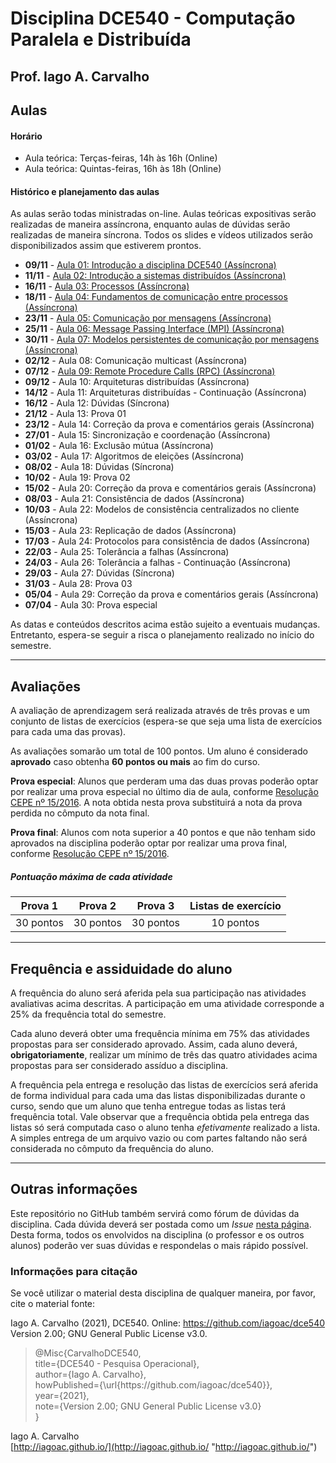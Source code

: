 # Disciplina DCE540 - Computação Paralela e Distribuída

## Prof. Iago A. Carvalho

## Aulas

#### Horário

  - Aula teórica: Terças-feiras, 14h às 16h (Online)
  - Aula teórica: Quintas-feiras, 16h às 18h (Online)
 
#### Histórico e planejamento das aulas

As aulas serão todas ministradas on-line. Aulas teóricas expositivas serão realizadas de maneira assíncrona, enquanto aulas de dúvidas serão realizadas de maneira síncrona.  Todos os slides e vídeos utilizados serão disponibilizados assim que estiverem prontos.

  - **09/11** - [Aula 01: Introdução a disciplina DCE540 (Assíncrona)](https://youtu.be/zsWpkaxGADE)
  - **11/11** - [Aula 02: Introdução a sistemas distribuídos (Assíncrona)](https://youtu.be/o95kWrMJDCE)
  - **16/11** - [Aula 03: Processos (Assíncrona)](https://youtu.be/hbe23CGlGbY)
  - **18/11** - [Aula 04: Fundamentos de comunicação entre processos (Assíncrona)](https://youtu.be/RfRdrYEUSAc)
  - **23/11** - [Aula 05: Comunicação por mensagens (Assíncrona)](https://youtu.be/P1g0ImoZNXQ)
  - **25/11** - [Aula 06: Message Passing Interface (MPI) (Assíncrona)](https://youtu.be/7Czx_pSyf6k)
  - **30/11** - [Aula 07: Modelos persistentes de comunicação por mensagens (Assíncrona)](https://youtu.be/qQfd7W0HjEE)
  - **02/12** - Aula 08: Comunicação multicast (Assíncrona)
  - **07/12** - [Aula 09: Remote Procedure Calls (RPC) (Assíncrona)](https://youtu.be/weTd7jlh13I)
  - **09/12** - Aula 10: Arquiteturas distribuídas (Assíncrona)
  - **14/12** - Aula 11: Arquiteturas distribuídas - Continuação (Assíncrona)
  - **16/12** - Aula 12: Dúvidas (Síncrona)
  - **21/12** - Aula 13: Prova 01
  - **23/12** - Aula 14: Correção da prova e comentários gerais (Assíncrona)
  - **27/01** - Aula 15: Sincronização e coordenação (Assíncrona)
  - **01/02** - Aula 16: Exclusão mútua (Assíncrona)
  - **03/02** - Aula 17: Algoritmos de eleições (Assíncrona)
  - **08/02** - Aula 18: Dúvidas (Síncrona)
  - **10/02** - Aula 19: Prova 02
  - **15/02** - Aula 20: Correção da prova e comentários gerais (Assíncrona)
  - **08/03** - Aula 21: Consistência de dados (Assíncrona)
  - **10/03** - Aula 22: Modelos de consistência centralizados no cliente (Assíncrona)
  - **15/03** - Aula 23: Replicação de dados (Assíncrona)
  - **17/03** - Aula 24: Protocolos para consistência de dados (Assíncrona)
  - **22/03** - Aula 25: Tolerância a falhas (Assíncrona)
  - **24/03** - Aula 26: Tolerância a falhas - Continuação (Assíncrona)
  - **29/03** - Aula 27: Dúvidas (Síncrona)
  - **31/03** - Aula 28: Prova 03
  - **05/04** - Aula 29: Correção da prova e comentários gerais (Assíncrona)
  - **07/04** - Aula 30: Prova especial

As datas e conteúdos descritos acima estão sujeito a eventuais mudanças. 
Entretanto, espera-se seguir a risca o planejamento realizado no início do semestre.

---

## Avaliações

A avaliação de aprendizagem será realizada através de três provas e um conjunto de listas de exercícios (espera-se que seja uma lista de exercícios para cada uma das provas).

As avaliações somarão um total de 100 pontos. Um aluno é considerado **aprovado** caso obtenha **60 pontos ou mais** ao fim do curso.

**Prova especial**: Alunos que perderam uma das duas provas poderão optar por realizar uma prova especial no último dia de aula, conforme [Resolução CEPE nº 15/2016](https://www.unifal-mg.edu.br/portal/wp-content/uploads/sites/52/2019/07/15-2016-aprova-Reg.-Geral-Cursos-de-gradua%C3%A7%C3%A3o-11935-8-alterada-pela-016-2019-vide-res-020-2019.pdf "Resolução CEPE nº 15/2016"). A nota obtida nesta prova substituirá a nota da prova perdida no cômputo da nota final.

**Prova final**: Alunos com nota superior a 40 pontos e que não tenham sido aprovados na disciplina poderão optar por realizar uma prova final, conforme [Resolução CEPE nº 15/2016](https://www.unifal-mg.edu.br/portal/wp-content/uploads/sites/52/2019/07/15-2016-aprova-Reg.-Geral-Cursos-de-gradua%C3%A7%C3%A3o-11935-8-alterada-pela-016-2019-vide-res-020-2019.pdf "Resolução CEPE nº 15/2016").

##### Pontuação máxima de cada atividade
| Prova 1  | Prova 2  |  Prova 3 | Listas de exercício | 
| :------------: | :------------: | :------------: | :------------: |
| 30 pontos  | 30 pontos  | 30 pontos  | 10 pontos  |

---

## Frequência e assiduidade do aluno

A frequência do aluno será aferida pela sua participação nas atividades avaliativas acima descritas. A participação em uma atividade corresponde a 25% da frequência total do semestre.

Cada aluno deverá obter uma frequência mínima em 75% das atividades propostas para ser considerado aprovado. Assim, cada aluno deverá, **obrigatoriamente**, realizar um mínimo de três das quatro atividades acima propostas para ser considerado assíduo a disciplina.

A frequência pela entrega e resolução das listas de exercícios será aferida de forma individual para cada uma das listas disponibilizadas durante o curso, sendo que um aluno que tenha entregue todas as listas terá frequência total.
Vale observar que a frequência obtida pela entrega das listas só será computada caso o aluno tenha *efetivamente* realizado a lista. A simples entrega de um arquivo vazio ou com partes faltando não será considerada no cômputo da frequência do aluno.

---

## Outras informações

Este repositório no GitHub também servirá como fórum de dúvidas da disciplina. Cada dúvida deverá ser postada como um *Issue* [nesta página](https://github.com/iagoac/dce540/issues). Desta forma, todos os envolvidos na disciplina (o professor e os outros alunos) poderão ver suas dúvidas e respondelas o mais rápido possível.

### Informações para citação

Se você utilizar o material desta disciplina de qualquer maneira, por favor, cite o material fonte:

Iago A. Carvalho (2021), DCE540. Online: https://github.com/iagoac/dce540 Version 2.00; GNU General Public License v3.0.


> @Misc{CarvalhoDCE540,  
title={DCE540 - Pesquisa Operacional},  
author={Iago A. Carvalho},   
howPublished={\url{https&#58;//github\.com/iagoac/dce540}},  
year={2021},  
note={Version 2.00; GNU General Public License v3.0}  
}


Iago A. Carvalho  
[http://iagoac.github.io/](http://iagoac.github.io/ "http://iagoac.github.io/")

